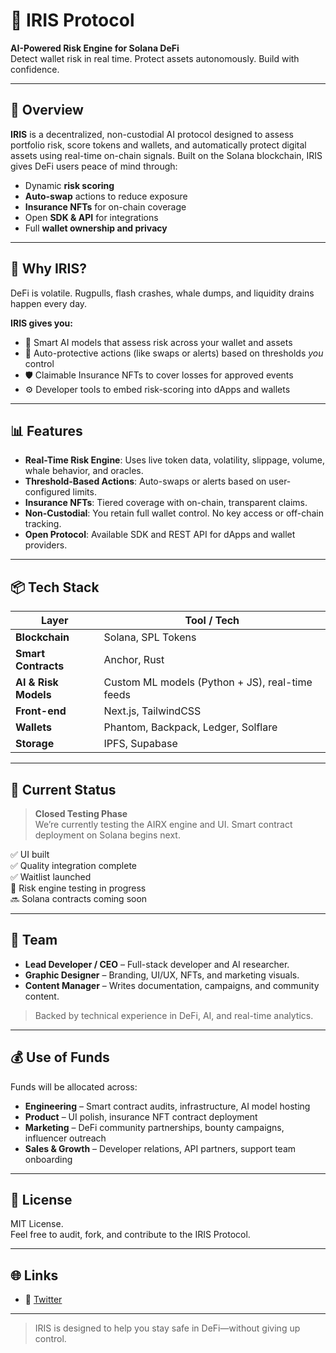 # 🧠 IRIS Protocol

**AI-Powered Risk Engine for Solana DeFi**  
Detect wallet risk in real time. Protect assets autonomously. Build with confidence.

---

## 🚀 Overview

**IRIS** is a decentralized, non-custodial AI protocol designed to assess portfolio risk, score tokens and wallets, and automatically protect digital assets using real-time on-chain signals. Built on the Solana blockchain, IRIS gives DeFi users peace of mind through:

- Dynamic **risk scoring**
- **Auto-swap** actions to reduce exposure
- **Insurance NFTs** for on-chain coverage
- Open **SDK & API** for integrations
- Full **wallet ownership and privacy**

---

## 🔐 Why IRIS?

DeFi is volatile. Rugpulls, flash crashes, whale dumps, and liquidity drains happen every day.

**IRIS gives you:**

- 🧠 Smart AI models that assess risk across your wallet and assets
- 🔄 Auto-protective actions (like swaps or alerts) based on thresholds *you* control
- 🛡️ Claimable Insurance NFTs to cover losses for approved events
- ⚙️ Developer tools to embed risk-scoring into dApps and wallets

---

## 📊 Features

- **Real-Time Risk Engine**: Uses live token data, volatility, slippage, volume, whale behavior, and oracles.
- **Threshold-Based Actions**: Auto-swaps or alerts based on user-configured limits.
- **Insurance NFTs**: Tiered coverage with on-chain, transparent claims.
- **Non-Custodial**: You retain full wallet control. No key access or off-chain tracking.
- **Open Protocol**: Available SDK and REST API for dApps and wallet providers.

---

## 📦 Tech Stack

| Layer        | Tool / Tech         |
| ------------ | ------------------- |
| **Blockchain** | Solana, SPL Tokens   |
| **Smart Contracts** | Anchor, Rust         |
| **AI & Risk Models** | Custom ML models (Python + JS), real-time feeds |
| **Front-end** | Next.js, TailwindCSS |
| **Wallets** | Phantom, Backpack, Ledger, Solflare |
| **Storage** | IPFS, Supabase       |

---

## 🧪 Current Status

> **Closed Testing Phase**  
We’re currently testing the AIRX engine and UI. Smart contract deployment on Solana begins next.

✅ UI built  
✅ Quality integration complete  
✅ Waitlist launched  
🧪 Risk engine testing in progress  
🔜 Solana contracts coming soon

---

## 🧬 Team

- **Lead Developer / CEO** – Full-stack developer and AI researcher.
- **Graphic Designer** – Branding, UI/UX, NFTs, and marketing visuals.
- **Content Manager** – Writes documentation, campaigns, and community content.

> Backed by technical experience in DeFi, AI, and real-time analytics.

---

## 💰 Use of Funds

Funds will be allocated across:

- **Engineering** – Smart contract audits, infrastructure, AI model hosting
- **Product** – UI polish, insurance NFT contract deployment
- **Marketing** – DeFi community partnerships, bounty campaigns, influencer outreach
- **Sales & Growth** – Developer relations, API partners, support team onboarding

---

## 📄 License

MIT License.  
Feel free to audit, fork, and contribute to the IRIS Protocol.

---

## 🌐 Links

<!-- - 📘 [Whitepaper](https://yourdomain.com/whitepaper)
- 🧠 [Docs](https://yourdomain.com/docs)
- ⛓️ [Smart Contracts](https://github.com/iris-protocol/contracts) -->
- 📣 [Twitter](https://twitter.com/irisprotocol)
<!-- - 💬 [Discord](https://discord.gg/your-invite-code) -->

---

> IRIS is designed to help you stay safe in DeFi—without giving up control.
